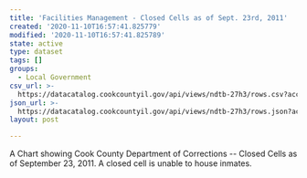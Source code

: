 ```yaml
---
title: 'Facilities Management - Closed Cells as of Sept. 23rd, 2011'
created: '2020-11-10T16:57:41.825779'
modified: '2020-11-10T16:57:41.825789'
state: active
type: dataset
tags: []
groups:
  - Local Government
csv_url: >-
  https://datacatalog.cookcountyil.gov/api/views/ndtb-27h3/rows.csv?accessType=DOWNLOAD
json_url: >-
  https://datacatalog.cookcountyil.gov/api/views/ndtb-27h3/rows.json?accessType=DOWNLOAD
layout: post

---
```

A Chart showing Cook County Department of Corrections -- Closed Cells as of September 23, 2011.  A closed cell is unable to house inmates.
